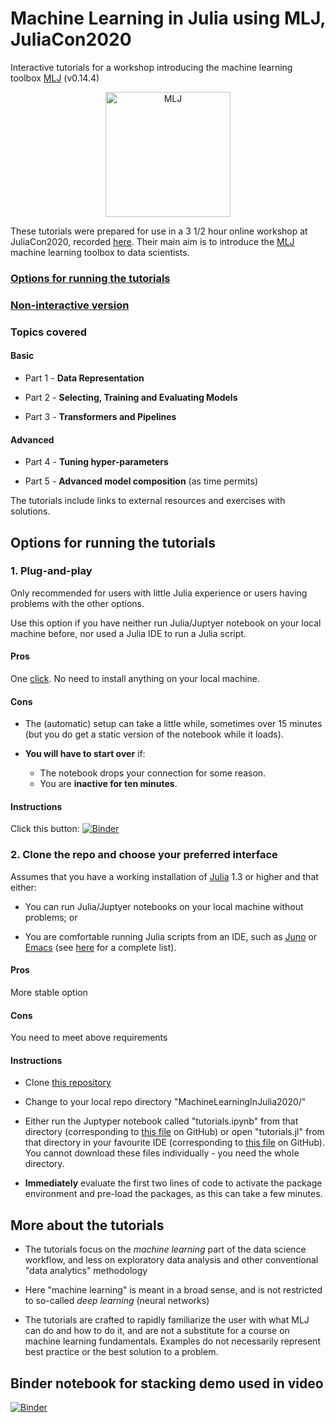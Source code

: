# Machine Learning in Julia using MLJ, JuliaCon2020

Interactive tutorials for a workshop introducing the machine learning
toolbox [MLJ](https://alan-turing-institute.github.io/MLJ.jl/stable/) (v0.14.4)

<div align="center">
	<img src="MLJLogo2.svg" alt="MLJ" width="200">
</div>

These tutorials were prepared for use in a 3 1/2 hour online workshop
at JuliaCon2020, recorded
[here](https://www.youtube.com/watch?time_continue=27&v=qSWbCn170HU&feature=emb_title). Their
main aim is to introduce the
[MLJ](https://alan-turing-institute.github.io/MLJ.jl/stable/) machine
learning toolbox to data scientists.
  
### [Options for running the tutorials](#options-for-running-the-tutorials)

### [Non-interactive version](tutorials.md)

### Topics covered

#### Basic

- Part 1 - **Data Representation**

- Part 2 - **Selecting, Training and Evaluating Models**

- Part 3 - **Transformers and Pipelines**

#### Advanced

- Part 4 - **Tuning hyper-parameters**

- Part 5 - **Advanced model composition** (as time permits)

The tutorials include links to external resources and exercises with
solutions.


## Options for running the tutorials

### 1. Plug-and-play

Only recommended for users with little Julia experience or users having
problems with the other options. 

Use this option if you have neither run Julia/Juptyer notebook on your
local machine before, nor used a Julia IDE to run a Julia script.


#### Pros

One
[click](https://mybinder.org/v2/gh/ablaom/MachineLearningInJulia2020/master?filepath=tutorials.ipynb). No
need to install anything on your local machine.


#### Cons

- The (automatic) setup can take a little while, sometimes over 15
  minutes (but you do get a static version of the notebook while it
  loads).

- **You will have to start over** if:

    - The notebook drops your connection for some reason.
    - You are **inactive for ten minutes**.


#### Instructions

Click this button: [![Binder](https://mybinder.org/badge_logo.svg)](https://mybinder.org/v2/gh/ablaom/MachineLearningInJulia2020/master?filepath=tutorials.ipynb)


### 2. Clone the repo and choose your preferred interface

Assumes that you have a working installation of
[Julia](https://julialang.org/downloads/) 1.3 or higher and that
either:

- You can run Julia/Juptyer notebooks on your local machine without problems; or

- You are comfortable running Julia scripts from an IDE, such as [Juno](https://junolab.org) or [Emacs](https://github.com/JuliaEditorSupport/julia-emacs) (see [here](https://julialang.org) for a complete list).


#### Pros

More stable option

#### Cons

You need to meet above requirements


#### Instructions

- Clone [this repository](https://github.com/ablaom/MachineLearningInJulia2020)

- Change to your local repo directory "MachineLearningInJulia2020/"

- Either run the Juptyper notebook called "tutorials.ipynb" from that
  directory (corresponding to [this file](tutorials.ipynb) on GitHub)
  or open "tutorials.jl" from that directory in your favourite IDE
  (corresponding to [this file](tutorials.jl) on GitHub). You cannot
  download these files individually - you need the whole directory.

- **Immediately** evaluate the first two lines of code to activate the
  package environment and pre-load the packages, as this can take a
  few minutes.


## More about the tutorials 

- The tutorials focus on the *machine learning* part of the data
  science workflow, and less on exploratory data analysis and other
  conventional "data analytics" methodology

- Here "machine learning" is meant in a broad sense, and is not
  restricted to so-called *deep learning* (neural networks)

- The tutorials are crafted to rapidly familiarize the user with what
  MLJ can do and how to do it, and are not a substitute for a course
  on machine learning fundamentals. Examples do not necessarily
  represent best practice or the best solution to a problem.

## Binder notebook for stacking demo used in video

[![Binder](https://mybinder.org/badge_logo.svg)](https://mybinder.org/v2/gh/ablaom/MachineLearningInJulia2020/master?filepath=https%3A%2F%2Fgithub.com%2Fablaom%2FMachineLearningInJulia2020%2Fblob%2Fmaster%2Fwow.ipynb)

